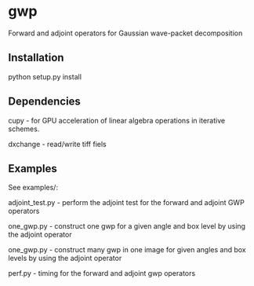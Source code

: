 # gwp
Forward and adjoint operators for Gaussian wave-packet decomposition

## Installation
python setup.py install

## Dependencies
cupy - for GPU acceleration of linear algebra operations in iterative schemes.

dxchange - read/write tiff fiels

## Examples
See examples/:

adjoint_test.py - perform the adjoint test for the forward and adjoint GWP operators

one_gwp.py - construct one gwp for a given angle and box level by using the adjoint operator

one_gwp.py - construct many gwp in one image for given angles and box levels by using the adjoint operator

perf.py - timing for the forward and adjoint gwp operators

